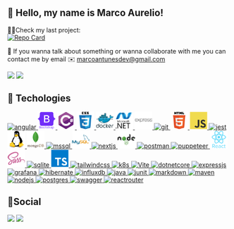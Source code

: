 ## 👋 Hello,  my name is Marco Aurelio!

👨‍💻Check my last project:
<br>
[![Repo Card](https://github-readme-stats.vercel.app/api/pin/?username=MarcoAntunes37&repo=TaskScheduler&show_icons=true&theme=dark)](https://github.com/MarcoAntunes37/TaskScheduler)

💭 If you wanna talk about something or wanna collaborate with me you can contact me by email ✉️ marcoantunesdev@gmail.com

<div>
    <img height="180em" src="https://github-readme-stats.vercel.app/api?username=MarcoAntunes37&theme=dark&show_icons=true" />
    <img height="180em" src="https://github-readme-stats-git-masterrstaa-rickstaa.vercel.app/api/top-langs/?username=MarcoAntunes37&theme=dark&layout=donut" />
</div>

## 🚀 Techologies
<div style="display: inline-block">
    <a href="https://angular.io" target="_blank" rel="noreferrer"> <img src="https://angular.io/assets/images/logos/angular/angular.svg" alt="angular" width="40" height="40"/> </a> <a href="https://getbootstrap.com" target="_blank" rel="noreferrer"> <img src="https://raw.githubusercontent.com/devicons/devicon/master/icons/bootstrap/bootstrap-plain-wordmark.svg" alt="bootstrap" width="40" height="40"/> </a> <a href="https://www.w3schools.com/cs/" target="_blank" rel="noreferrer"> <img src="https://raw.githubusercontent.com/devicons/devicon/master/icons/csharp/csharp-original.svg" alt="csharp" width="40" height="40"/> </a> <a href="https://www.w3schools.com/css/" target="_blank" rel="noreferrer"> <img src="https://raw.githubusercontent.com/devicons/devicon/master/icons/css3/css3-original-wordmark.svg" alt="css3" width="40" height="40"/> </a> <a href="https://www.docker.com/" target="_blank" rel="noreferrer"> <img src="https://raw.githubusercontent.com/devicons/devicon/master/icons/docker/docker-original-wordmark.svg" alt="docker" width="40" height="40"/> </a> <a href="https://dotnet.microsoft.com/" target="_blank" rel="noreferrer"> <img src="https://raw.githubusercontent.com/devicons/devicon/master/icons/dot-net/dot-net-original-wordmark.svg" alt="dotnet" width="40" height="40"/> </a> <a href="https://expressjs.com" target="_blank" rel="noreferrer"> <img src="https://raw.githubusercontent.com/devicons/devicon/master/icons/express/express-original-wordmark.svg" alt="express" width="40" height="40"/> </a> <a href="https://git-scm.com/" target="_blank" rel="noreferrer"> <img src="https://www.vectorlogo.zone/logos/git-scm/git-scm-icon.svg" alt="git" width="40" height="40"/> </a> <a href="https://www.w3.org/html/" target="_blank" rel="noreferrer"> <img src="https://raw.githubusercontent.com/devicons/devicon/master/icons/html5/html5-original-wordmark.svg" alt="html5" width="40" height="40"/> </a> <a href="https://developer.mozilla.org/en-US/docs/Web/JavaScript" target="_blank" rel="noreferrer"> <img src="https://raw.githubusercontent.com/devicons/devicon/master/icons/javascript/javascript-original.svg" alt="javascript" width="40" height="40"/> </a> <a href="https://jestjs.io" target="_blank" rel="noreferrer"> <img src="https://www.vectorlogo.zone/logos/jestjsio/jestjsio-icon.svg" alt="jest" width="40" height="40"/> </a> <a href="https://www.linux.org/" target="_blank" rel="noreferrer"> <img src="https://raw.githubusercontent.com/devicons/devicon/master/icons/linux/linux-original.svg" alt="linux" width="40" height="40"/> </a> <a href="https://www.mongodb.com/" target="_blank" rel="noreferrer"> <img src="https://raw.githubusercontent.com/devicons/devicon/master/icons/mongodb/mongodb-original-wordmark.svg" alt="mongodb" width="40" height="40"/> </a> <a href="https://www.microsoft.com/en-us/sql-server" target="_blank" rel="noreferrer"> <img src="https://www.svgrepo.com/show/303229/microsoft-sql-server-logo.svg" alt="mssql" width="40" height="40"/> </a> <a href="https://www.mysql.com/" target="_blank" rel="noreferrer"> <img src="https://raw.githubusercontent.com/devicons/devicon/master/icons/mysql/mysql-original-wordmark.svg" alt="mysql" width="40" height="40"/> </a> <a href="https://nextjs.org/" target="_blank" rel="noreferrer"> <img src="https://cdn.worldvectorlogo.com/logos/nextjs-2.svg" alt="nextjs" width="40" height="40"/> </a> <a href="https://nodejs.org" target="_blank" rel="noreferrer"> <img src="https://raw.githubusercontent.com/devicons/devicon/master/icons/nodejs/nodejs-original-wordmark.svg" alt="nodejs" width="40" height="40"/> </a> <a href="https://postman.com" target="_blank" rel="noreferrer"> <img src="https://www.vectorlogo.zone/logos/getpostman/getpostman-icon.svg" alt="postman" width="40" height="40"/> </a> <a href="https://github.com/puppeteer/puppeteer" target="_blank" rel="noreferrer"> <img src="https://www.vectorlogo.zone/logos/pptrdev/pptrdev-official.svg" alt="puppeteer" width="40" height="40"/> </a> <a href="https://reactjs.org/" target="_blank" rel="noreferrer"> <img src="https://raw.githubusercontent.com/devicons/devicon/master/icons/react/react-original-wordmark.svg" alt="react" width="40" height="40"/> </a> <a href="https://sass-lang.com" target="_blank" rel="noreferrer"> <img src="https://raw.githubusercontent.com/devicons/devicon/master/icons/sass/sass-original.svg" alt="sass" width="40" height="40"/> </a> <a href="https://www.sqlite.org/" target="_blank" rel="noreferrer"> <img src="https://www.vectorlogo.zone/logos/sqlite/sqlite-icon.svg" alt="sqlite" width="40" height="40"/> </a> <a href="https://www.typescriptlang.org/" target="_blank" rel="noreferrer"> <img src="https://raw.githubusercontent.com/devicons/devicon/master/icons/typescript/typescript-original.svg" alt="typescript" width="40" height="40"/> </a>
    <a href="https://tailwindcss.com/"> <img alt="tailwindcss" height="40" width="40" src="https://cdn.jsdelivr.net/gh/devicons/devicon@latest/icons/tailwindcss/tailwindcss-original.svg" /> </a>
    <a href="https://kubernetes.io/pt-br/"> <img alt="k8s" width="40" height="40" src="https://cdn.jsdelivr.net/gh/devicons/devicon@latest/icons/kubernetes/kubernetes-original.svg" /> </a>
    <a href="https://vite.dev/"> <img alt="Vite" height="40" width="40" src="https://cdn.jsdelivr.net/gh/devicons/devicon@latest/icons/vitejs/vitejs-original.svg" /> </a>
    <a href="https://dotnet.microsoft.com/pt-br/download"> <img alt="dotnetcore" height="40" width="40" src="https://cdn.jsdelivr.net/gh/devicons/devicon@latest/icons/dotnetcore/dotnetcore-original.svg" /> </a>
    <a href="https://expressjs.com/pt-br/"> <img alt="expressjs" width="40" height="40" src="https://cdn.jsdelivr.net/gh/devicons/devicon@latest/icons/express/express-original.svg" /> </a>
    <a href="https://grafana.com/"> <img alt="grafana" width="40" height="40" src="https://cdn.jsdelivr.net/gh/devicons/devicon@latest/icons/grafana/grafana-original.svg" /> </a>
    <a href="https://hibernate.org/"> <img alt="hibernate" width="40" height="40" src="https://cdn.jsdelivr.net/gh/devicons/devicon@latest/icons/hibernate/hibernate-original.svg" /> </a>
    <a href="https://www.influxdata.com/"> <img alt="influxdb" width="40" height="40" src="https://cdn.jsdelivr.net/gh/devicons/devicon@latest/icons/influxdb/influxdb-original.svg" /> </a>
    <a href="https://www.java.com/pt-BR/"> <img alt="java" width="40" height="40" src="https://cdn.jsdelivr.net/gh/devicons/devicon@latest/icons/java/java-original.svg" /> </a>
    <a href="https://junit.org/junit5/"> <img alt="junit" width="40" height="40" src="https://cdn.jsdelivr.net/gh/devicons/devicon@latest/icons/junit/junit-original.svg" /> </a>
    <a href="https://www.markdownguide.org/"> <img alt="markdown" width="40" height="40" src="https://cdn.jsdelivr.net/gh/devicons/devicon@latest/icons/markdown/markdown-original.svg" /> </a>
    <a href="https://maven.apache.org"> <img alt="maven" width="40" height="40" src="https://cdn.jsdelivr.net/gh/devicons/devicon@latest/icons/maven/maven-original.svg" /> </a>
    <a href=""> <img alt="nodejs" width="40" heigth="40" src="https://cdn.jsdelivr.net/gh/devicons/devicon@latest/icons/nodejs/nodejs-original.svg" /> </a>
    <a href=""> <img alt="postgres" width="40" height="40" src="https://cdn.jsdelivr.net/gh/devicons/devicon@latest/icons/postgresql/postgresql-original.svg" /> </a>
    <a href=""> <img alt="swagger" width="40" height="40" src="https://cdn.jsdelivr.net/gh/devicons/devicon@latest/icons/swagger/swagger-original.svg" /> </a>
    <a href=""> <img alt="reactrouter" width="40" height="40" src="https://cdn.jsdelivr.net/gh/devicons/devicon@latest/icons/reactrouter/reactrouter-original.svg" /> </a>
</div>

## 🤝Social
<div style="display: inline-block">
    <a href="https://www.linkedin.com/in/marco-aurelio-antunes-junior-0b11526a/" target="_blank"><img src="https://img.shields.io/badge/LinkedIn-0077B5?style=for-the-badge&logo=linkedin&logoColor=white"/></a>
    <a href="https://www.instagram.com/marcoantunes9" target="_blank"><img src="https://img.shields.io/badge/Instagram-E4405F?style=for-the-badge&logo=instagram&logoColor=white"></a>
</div>
